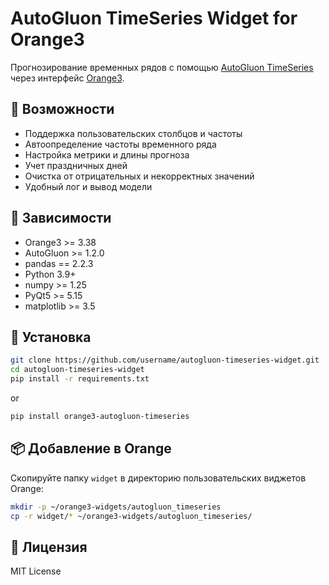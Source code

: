 # AutoGluon TimeSeries Widget for Orange3

Прогнозирование временных рядов с помощью [AutoGluon TimeSeries](https://auto.gluon.ai/stable/) через интерфейс [Orange3](https://orange.biolab.si/).

## 🧠 Возможности

- Поддержка пользовательских столбцов и частоты
- Автоопределение частоты временного ряда
- Настройка метрики и длины прогноза
- Учет праздничных дней
- Очистка от отрицательных и некорректных значений
- Удобный лог и вывод модели

## 🧪 Зависимости

- Orange3 >= 3.38
- AutoGluon >= 1.2.0
- pandas == 2.2.3
- Python 3.9+
- numpy >= 1.25
- PyQt5 >= 5.15
- matplotlib >= 3.5

## 🚀 Установка

```bash
git clone https://github.com/username/autogluon-timeseries-widget.git
cd autogluon-timeseries-widget
pip install -r requirements.txt
```
or
```bash
pip install orange3-autogluon-timeseries
```

## 📦 Добавление в Orange

Скопируйте папку `widget` в директорию пользовательских виджетов Orange:
```bash
mkdir -p ~/orange3-widgets/autogluon_timeseries
cp -r widget/* ~/orange3-widgets/autogluon_timeseries/
```

## 📝 Лицензия

MIT License
